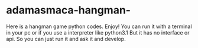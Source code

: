 # adamasmaca-hangman-
Here is a hangman game python codes. Enjoy!
You can run it with a terminal in your pc or if you use a interpreter like python3.1
But it has no interface or api. 
So you can just run it and ask it and develop.
